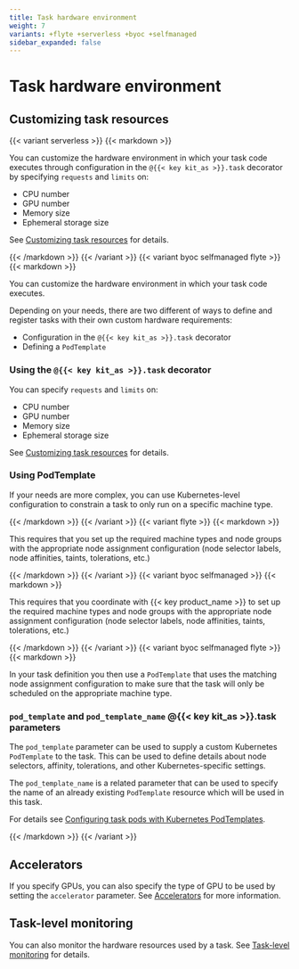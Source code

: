 ```yaml
---
title: Task hardware environment
weight: 7
variants: +flyte +serverless +byoc +selfmanaged
sidebar_expanded: false
---
```


# Task hardware environment

## Customizing task resources

{{< variant serverless >}}
{{< markdown >}}

You can customize the hardware environment in which your task code executes through configuration in the `@{{< key kit_as >}}.task` decorator by specifying `requests` and `limits` on:

* CPU number
* GPU number
* Memory size
* Ephemeral storage size

See [Customizing task resources](./customizing-task-resources) for details.

{{< /markdown >}}
{{< /variant >}}
{{< variant byoc selfmanaged flyte >}}
{{< markdown >}}

You can customize the hardware environment in which your task code executes.

Depending on your needs, there are two different of ways to define and register tasks with their own custom hardware requirements:

* Configuration in the `@{{< key kit_as >}}.task` decorator
* Defining a `PodTemplate`

### Using the `@{{< key kit_as >}}.task` decorator

You can specify `requests` and `limits` on:

* CPU number
* GPU number
* Memory size
* Ephemeral storage size

See [Customizing task resources](./customizing-task-resources) for details.

### Using PodTemplate

If your needs are more complex, you can use Kubernetes-level configuration to constrain a task to only run on a specific machine type.

{{< /markdown >}}
{{< /variant >}}
{{< variant flyte >}}
{{< markdown >}}

This requires that you set up the required machine types and node groups with the appropriate node assignment configuration (node selector labels, node affinities, taints, tolerations, etc.)

{{< /markdown >}}
{{< /variant >}}
{{< variant byoc selfmanaged >}}
{{< markdown >}}

This requires that you coordinate with {{< key product_name >}} to set up the required machine types and node groups with the appropriate node assignment configuration (node selector labels, node affinities, taints, tolerations, etc.)

{{< /markdown >}}
{{< /variant >}}
{{< variant byoc selfmanaged flyte >}}
{{< markdown >}}

In your task definition you then use a `PodTemplate` that uses the matching node assignment configuration to make sure that the task will only be scheduled on the appropriate machine type.

### `pod_template` and `pod_template_name` @{{< key kit_as >}}.task parameters

The `pod_template` parameter can be used to supply a custom Kubernetes `PodTemplate` to the task.
This can be used to define details about node selectors, affinity, tolerations, and other Kubernetes-specific settings.

The `pod_template_name` is a related parameter that can be used to specify the name of an already existing `PodTemplate` resource which will be used in this task.

For details see [Configuring task pods with Kubernetes PodTemplates]().
<!-- TODO: Add link to API -->

{{< /markdown >}}
{{< /variant >}}

## Accelerators

If you specify GPUs, you can also specify the type of GPU to be used by setting the `accelerator` parameter.
See [Accelerators](./accelerators) for more information.

## Task-level monitoring

You can also monitor the hardware resources used by a task.
See [Task-level monitoring](./task-level-monitoring) for details.
